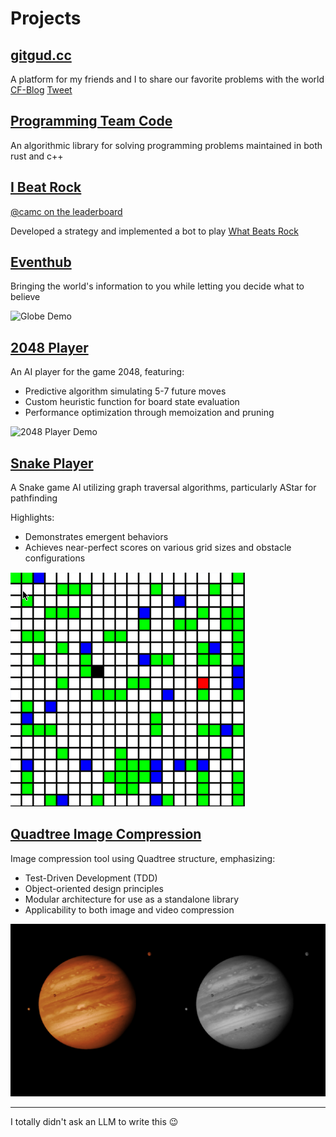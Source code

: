 # Projects

## [gitgud.cc](https://www.gitgud.cc/)

A platform for my friends and I to share our favorite problems with the world
[CF-Blog](https://codeforces.com/blog/entry/141486)
[Tweet](https://x.com/cam_custer/status/1908623187086369276)

## [Programming Team Code](https://github.com/programming-team-code)

An algorithmic library for solving programming problems maintained in both rust and c++

## [I Beat Rock](https://github.com/cameroncuster/I_beat_rock)

[@camc on the leaderboard](https://www.whatbeatsrock.com/leaderboard-all)

Developed a strategy and implemented a bot to play [What Beats Rock](https://www.whatbeatsrock.com/)

## [Eventhub](https://www.eventhub.news/)

Bringing the world's information to you while letting you decide what to believe

![Globe Demo](assets/eventhub-globe.gif)

## [2048 Player](https://github.com/cameroncuster/2048_player)

An AI player for the game 2048, featuring:

- Predictive algorithm simulating 5-7 future moves
- Custom heuristic function for board state evaluation
- Performance optimization through memoization and pruning

![2048 Player Demo](assets/2048-player-demo.gif)

## [Snake Player](https://github.com/cameroncuster/snake_player)

A Snake game AI utilizing graph traversal algorithms, particularly AStar for pathfinding

Highlights:

- Demonstrates emergent behaviors
- Achieves near-perfect scores on various grid sizes and obstacle configurations

![Snake Player Demo](assets/snake-player-demo.gif)

## [Quadtree Image Compression](https://github.com/cameroncuster/quadtree_image_compression)

Image compression tool using Quadtree structure, emphasizing:

- Test-Driven Development (TDD)
- Object-oriented design principles
- Modular architecture for use as a standalone library
- Applicability to both image and video compression

![Quadtree Compression Demo](assets/quadtree-image-compression-demo.gif)

---

I totally didn't ask an LLM to write this 😉
